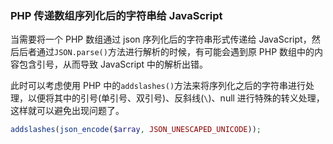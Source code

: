 ### PHP 传递数组序列化后的字符串给 JavaScript

当需要将一个 PHP 数组通过 json 序列化后的字符串形式传递给 JavaScript，然后后者通过`JSON.parse()`方法进行解析的时候，有可能会遇到原 PHP 数组中的内容包含引号，从而导致 JavaScript 中的解析出错。

此时可以考虑使用 PHP 中的`addslashes()`方法来将序列化之后的字符串进行处理，以便将其中的引号(单引号、双引号)、反斜线(`\`)、null 进行特殊的转义处理，这样就可以避免出现问题了。

```php
addslashes(json_encode($array, JSON_UNESCAPED_UNICODE));
```



